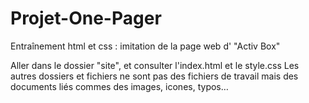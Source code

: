 # Projet-One-Pager
Entraînement html et css : imitation de la page web d' "Activ Box"

Aller dans le dossier "site", et consulter l'index.html et le style.css
Les autres dossiers et fichiers ne sont pas des fichiers de travail mais des documents liés commes des images, icones, typos… 
